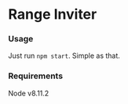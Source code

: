 # Range Inviter

### Usage
Just run ```npm start```. Simple as that.

### Requirements
Node v8.11.2
